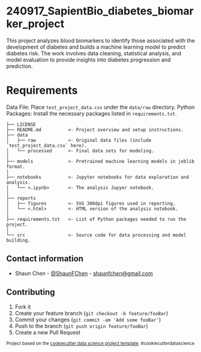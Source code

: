240917_SapientBio_diabetes_biomarker_project
==============================

This project analyzes blood biomarkers to identify those associated with the development of diabetes and builds a machine learning model to predict diabetes risk. The work involves data cleaning, statistical analysis, and model evaluation to provide insights into diabetes progression and prediction.

# Requirements
Data File: Place `test_project_data.csv` under the `data/raw` directory.
Python Packages: Install the necessary packages listed in `requirements.txt`.

```
├── LICENSE
├── README.md          <- Project overview and setup instructions.
├── data
│   ├── raw            <- Original data files (include `test_project_data.csv` here).
│   └── processed      <- Final data sets for modeling.
│
├── models             <- Pretrained machine learning models in joblib format.
│
├── notebooks          <- Jupyter notebooks for data exploration and analysis.
│   └── <.ipynb>       <- The analysis Jupyer notebook.
│
├── reports
│   ├── figures        <- SVG 300dpi figures used in reporting.
│   └── <.html>        <- HTML version of the analysis notebook.
│
├── requirements.txt   <- List of Python packages needed to run the project.
│
└── src                <- Source code for data processing and model building.

```


## Contact information

  - Shaun Chen - [@ShaunFChen](https://x.com/ShaunFChen) - shaunfchen@gmail.com



## Contributing

1. Fork it
2. Create your feature branch (`git checkout -b feature/fooBar`)
3. Commit your changes (`git commit -am 'Add some fooBar'`)
4. Push to the branch (`git push origin feature/fooBar`)
5. Create a new Pull Request

<p><small>Project based on the <a target="_blank" href="https://drivendata.github.io/cookiecutter-data-science/">cookiecutter data science project template</a>. #cookiecutterdatascience</small></p>
